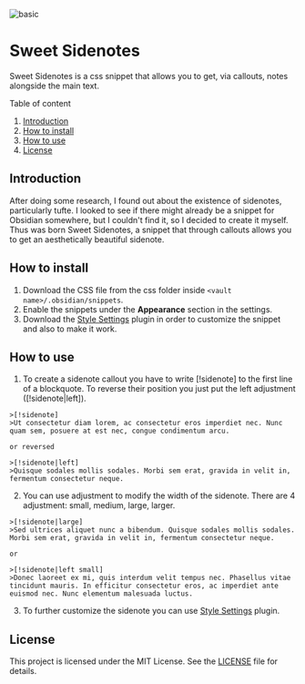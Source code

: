 ![basic](https://github.com/user-attachments/assets/72d9ef7c-9766-4dcb-b7bb-3803b10418cc)

# Sweet Sidenotes

Sweet Sidenotes is a css snippet that allows you to get, via callouts, notes alongside the main text.

Table of content
1. [Introduction](#Introduction)
2. [How to install](#How-to-install)
3. [How to use](How-to-use)
4. [License](#License)

## Introduction

After doing some research, I found out about the existence of sidenotes, particularly tufte. I looked to see if there might already be a snippet for Obsidian somewhere, but I couldn't find it, so I decided to create it myself. Thus was born Sweet Sidenotes, a snippet that through callouts allows you to get an aesthetically beautiful sidenote.

## How to install

1. Download the CSS file from the css folder inside `<vault name>/.obsidian/snippets`.
2. Enable the snippets under the **Appearance** section in the settings.
3. Download the [Style Settings](https://github.com/mgmeyers/obsidian-style-settings) plugin in order to customize the snippet and also to make it work.

## How to use

1. To create a sidenote callout you have to write [!sidenote] to the first line of a blockquote. To reverse their position you just put the left adjustment ([!sidenote|left]).

```
>[!sidenote]
>Ut consectetur diam lorem, ac consectetur eros imperdiet nec. Nunc quam sem, posuere at est nec, congue condimentum arcu.

or reversed

>[!sidenote|left]
>Quisque sodales mollis sodales. Morbi sem erat, gravida in velit in, fermentum consectetur neque.
```

2. You can use adjustment to modify the width of the sidenote. There are 4 adjustment: small, medium, large, larger.

```
>[!sidenote|large]
>Sed ultrices aliquet nunc a bibendum. Quisque sodales mollis sodales. Morbi sem erat, gravida in velit in, fermentum consectetur neque.

or

>[!sidenote|left small]
>Donec laoreet ex mi, quis interdum velit tempus nec. Phasellus vitae tincidunt mauris. In efficitur consectetur eros, ac imperdiet ante euismod nec. Nunc elementum malesuada luctus.
```

3. To further customize the sidenote you can use [Style Settings](https://github.com/mgmeyers/obsidian-style-settings) plugin.

## License

This project is licensed under the MIT License. See the [LICENSE](LICENSE) file for details.
